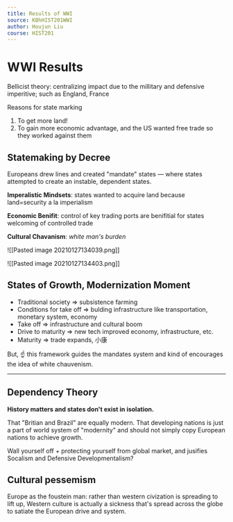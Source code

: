 ```yaml
---
title: Results of WWI
source: KBhHIST201WWI
author: Houjun Liu
course: HIST201
---
```


# WWI Results
Bellicist theory: centralizing impact due to the millitary and defensive imperitive; such as England, France

Reasons for state marking
1. To get more land!
2. To gain more economic advantage, and the US wanted free trade so they worked against them

## Statemaking by Decree
Europeans drew lines and created "mandate" states  — where states attempted to create an instable, dependent states.

**Imperalistic Mindsets**: states wanted to acquire land because land=security a la imperialism

**Economic Benifit**: control of key trading ports are benifitial for states welcoming of controlled trade

**Cultural Chavanism**: _white man's burden_

![[Pasted image 20210127134039.png]]

![[Pasted image 20210127134403.png]]

## States of Growth, Modernization Moment
* Traditional society => subsistence farming
* Conditions for take off => bulding infrastructure like transportation, monetary system, economy
* Take off => infrastructure and cultural boom
* Drive to maturity => new tech improved economy, infrastructure, etc.
* Maturity => trade expands, 小康

But, :point_up: this framework guides the mandates system and kind of encourages the idea of white chauvenism.

***

## Dependency Theory
**History matters and states don't exist in isolation.**

That "Britian and Brazil" are equally modern. That developing nations is just a part of world system of "modernity" and should not simply copy European nations to achieve growth.

Wall yourself off + protecting yourself from global market, and jusifies Socalism and Defensive Developmentalism?

## Cultural pessemism
Europe as the foustein man: rather than western civization is spreading to lift up, Western culture is actually a sickness that's spread across the globe to satiate the European drive and system.